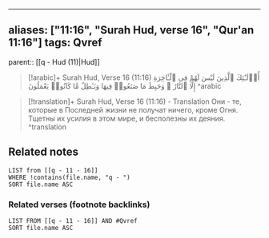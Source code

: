 
---
aliases: ["11:16", "Surah Hud, verse 16", "Qur'an 11:16"]
tags: Qvref
---

parent:: [[q - Hud (11)|Hud]]

> [!arabic]+ Surah Hud, Verse 16 (11:16)
> <span class="quran-arabic">أُو۟لَـٰٓئِكَ ٱلَّذِينَ لَيْسَ لَهُمْ فِى ٱلْـَٔاخِرَةِ إِلَّا ٱلنَّارُ ۖ وَحَبِطَ مَا صَنَعُوا۟ فِيهَا وَبَـٰطِلٌ مَّا كَانُوا۟ يَعْمَلُونَ</span>
^arabic

> [!translation]+ Surah Hud, Verse 16 (11:16) - Translation
> Они - те, которые в Последней жизни не получат ничего, кроме Огня. Тщетны их усилия в этом мире, и бесполезны их деяния.
^translation



## Related notes
```dataview
LIST from [[q - 11 - 16]]
WHERE !contains(file.name, "q - ")
SORT file.name ASC
```

### Related verses (footnote backlinks)
```dataview
LIST FROM [[q - 11 - 16]] AND #Qvref
SORT file.name ASC
```

